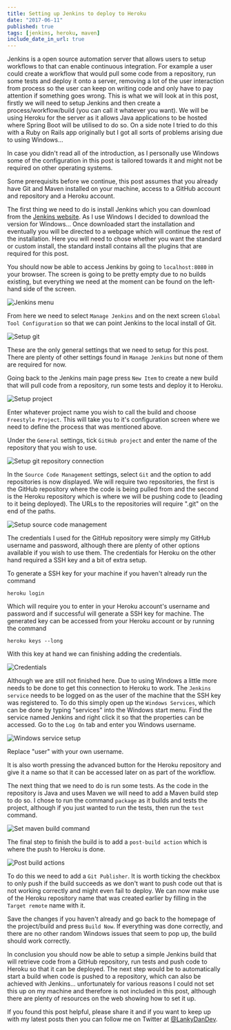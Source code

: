 ```yaml
---
title: Setting up Jenkins to deploy to Heroku
date: "2017-06-11"
published: true
tags: [jenkins, heroku, maven]
include_date_in_url: true
---
```


Jenkins is a open source automation server that allows users to setup workflows to that can enable continuous integration. For example a user could create a workflow that would pull some code from a repository, run some tests and deploy it onto a server, removing a lot of the user interaction from process so the user can keep on writing code and only have to pay attention if something goes wrong. This is what we will look at in this post, firstly we will need to setup Jenkins and then create a process/workflow/build (you can call it whatever you want). We will be using Heroku for the server as it allows Java applications to be hosted where Spring Boot will be utilised to do so. On a side note I tried to do this with a Ruby on Rails app originally but I got all sorts of problems arising due to using Windows...

In case you didn't read all of the introduction, as I personally use Windows some of the configuration in this post is tailored towards it and might not be required on other operating systems.

Some prerequisits before we continue, this post assumes that you already have Git and Maven installed on your machine, access to a GitHub account and repository and a Heroku account.

The first thing we need to do is install Jenkins which you can download from the [Jenkins website](https://jenkins.io/download/). As I use Windows I decided to download the version for Windows... Once downloaded start the installation and eventually you will be directed to a webpage which will continue the rest of the installation. Here you will need to chose whether you want the standard or custom install, the standard install contains all the plugins that are required for this post.

You should now be able to access Jenkins by going to `localhost:8080` in your browser. The screen is going to be pretty empty due to no builds existing, but everything we need at the moment can be found on the left-hand side of the screen.

![Jenkins menu](jenkins-image-1.png)

From here we need to select `Manage Jenkins` and on the next screen `Global Tool Configuration`&nbsp;so that we can point Jenkins to the local install of Git.

![Setup git](jenkins-image-2.png)

These are the only general settings that we need to setup for this post. There are plenty of other settings found in `Manage Jenkins` but none of them are required for now.

Going back to the Jenkins main page press `New Item` to create a new build that will pull code from a repository, run some tests and deploy it to Heroku.

![Setup project](jenkins-image-3.png)

Enter whatever project name you wish to call the build and choose `Freestyle Project`. This will take you to it's configuration screen where we need to define the process that was mentioned above.

Under the `General` settings, tick `GitHub project` and enter the name of the repository that you wish to use.

![Setup git repository connection](jenkins-image-4.png)

In the `Source Code Management` settings, select `Git` and the option to add repositories is now displayed. We will require two repositories, the first is the GitHub repository where the code is being pulled from and the second is the Heroku repository which is where we will be pushing code to (leading to it being deployed). The URLs to the repositories will require ".git" on the end of the paths.

![Setup source code management](jenkins-image-5.png)

The credentials I used for the GitHub repository were simply my GitHub username and password, although there are plenty of other options available if you wish to use them. The credentials for Heroku on the other hand required a SSH key and a bit of extra setup.

To generate a SSH key for your machine if you haven't already run the command
```
heroku login
```

Which will require you to enter in your Heroku account's username and password and if successful will generate a SSH key for machine. The generated key can be accessed from your Heroku account or by running the command

```
heroku keys --long
```

With this key at hand we can finishing adding the credentials.

![Credentials](jenkins-image-6.png)

Although we are still not finished here. Due to using Windows a little more needs to be done to get this connection to Heroku to work. The `Jenkins service` needs to be logged on as the user of the machine that the SSH key was registered to. To do this simply open up the `Windows Services`, which can be done by typing "services" into the Windows start menu. Find the service named Jenkins and right click it so that the properties can be accessed. Go to the `Log On` tab and enter you Windows username.

![Windows service setup](jenkins-image-7.png)

Replace "user" with your own username.

It is also worth pressing the advanced button for the Heroku repository and give it a name so that it can be accessed later on as part of the workflow.

The next thing that we need to do is run some tests. As the code in the repository is Java and uses Maven we will need to add a Maven build step to do so. I chose to run the command `package` as it builds and tests the project, although if you just wanted to run the tests, then run the `test` command.

![Set maven build command](jenkins-image-8.png)

The final step to finish the build is to add a `post-build action` which is where the push to Heroku is done.

![Post build actions](jenkins-image-9.png)

To do this we need to add a `Git Publisher`. It is worth ticking the checkbox to only push if the build succeeds as we don't want to push code out that is not working correctly and might even fail to deploy. We can now make use of the Heroku repository name that was created earlier by filling in the `Target remote` name with it.

Save the changes if you haven't already and go back to the homepage of the project/build and press `Build Now`. If everything was done correctly, and there are no other random Windows issues that seem to pop up, the build should work correctly.

In conclusion you should now be able to setup a simple Jenkins build that will retrieve code from a GitHub repository, run tests and push code to Heroku so that it can be deployed. The next step would be to automatically start a build when code is pushed to a repository, which can also be achieved with Jenkins... unfortunately for various reasons I could not set this up on my machine and therefore is not included in this post, although there are plenty of resources on the web showing how to set it up.

If you found this post helpful, please share it and if you want to keep up with my latest posts then you can follow me on Twitter at [@LankyDanDev](https://twitter.com/LankyDanDev).